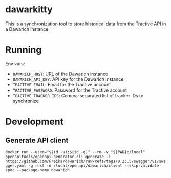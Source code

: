 # dawarkitty

This is a synchronization tool to store historical data from the Tractive API in a Dawarich instance.

# Running

Env vars:
- `DAWARICH_HOST`: URL of the Dawarich instance
- `DAWARICH_API_KEY`: API key for the Dawarich instance
- `TRACTIVE_EMAIL`: Email for the Tractive account
- `TRACTIVE_PASSWORD`: Password for the Tractive account
- `TRACTIVE_TRACKER_IDS`: Comma-separated list of tracker IDs to synchronize

# Development

## Generate API client

`docker run --user="$(id -u):$(id -g)" --rm -v "${PWD}:/local" openapitools/openapi-generator-cli generate -i https://github.com/Freika/dawarich/raw/refs/tags/0.23.5/swagger/v1/swagger.yaml -g rust -o /local/openapi/dawarich/client --skip-validate-spec --package-name dawarich`
